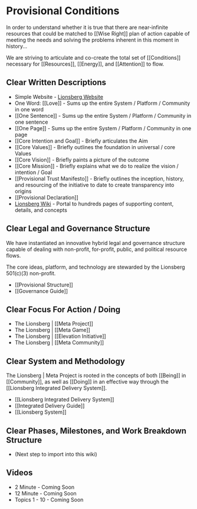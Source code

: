 # Provisional Conditions
In order to understand whether it is true that there are near-infinite resources that could be matched to [[Wise Right]] plan of action capable of meeting the needs and solving the problems inherent in this moment in history... 

We are striving to articulate and co-create the total set of [[Conditions]] necessary for [[Resources]], [[Energy]], and [[Attention]] to flow. 

## Clear Written Descriptions 
- Simple Website - [Lionsberg Website](https://www.lionsberg.org)  
- One Word: [[Love]] - Sums up the entire System / Platform / Community in one word   
- [[One Sentence]]  - Sums up the entire System / Platform / Community in one sentence  
- [[One Page]]  - Sums up the entire System / Platform / Community in one page  
- [[Core Intention and Goal]] - Briefly articulates the Aim  
- [[Core Values]] - Briefly outlines the foundation in universal / core Values  
- [[Core Vision]] - Briefly paints a picture of the outcome  
- [[Core Mission]] - Briefly explains what we do to realize the vision / intention / Goal  
- [[Provisional Trust Manifesto]] - Briefly outlines the inception, history, and resourcing of the initiative to date to create transparency into origins  
- [[Provisional Declaration]] 
- [Lionsberg Wiki](https://www.Lionsberg.wiki) - Portal to hundreds pages of supporting content, details, and concepts  

## Clear Legal and Governance Structure 
We have instantiated an innovative hybrid legal and governance structure capable of dealing with non-profit, for-profit, public, and political resource flows. 

The core ideas, platform, and technology are stewarded by the Lionsberg 501(c)(3) non-profit. 

- [[Provisional Structure]]  
- [[Governance Guide]] 

## Clear Focus For Action / Doing 
- The Lionsberg | [[Meta Project]] 
- The Lionsberg | [[Meta Game]] 
- The Lionsberg | [[Elevation Initiative]] 
- The Lionsberg | [[Meta Community]]  

## Clear System and Methodology 
The Lionsberg | Meta Project is rooted in the concepts of both [[Being]] in [[Community]], as well as [[Doing]] in an effective way through the [[Lionsberg Integrated Delivery System]]. 

- [[Lionsberg Integrated Delivery System]]  
- [[Integrated Delivery Guide]]  
- [[Lionsberg System]] 

## Clear Phases, Milestones, and Work Breakdown Structure 
- (Next step to import into this wiki) 

## Videos 
- 2 Minute - Coming Soon 
- 12 Minute - Coming Soon 
- Topics 1 - 10 - Coming Soon 
 



